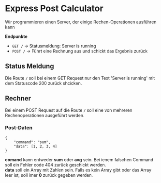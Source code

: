 # Express Post Calculator

Wir programmieren einen Server, der einige Rechen-Operationen ausführen kann

**Endpunkte**
* `GET /` -> Statusmeldung: Server is running
* `POST /` -> Führt eine Rechnung aus und schickt das Ergebnis zurück

## Status Meldung
Die Route `/` soll bei einem GET Request nur den Text 'Server is running' mit dem Statuscode 200 zurück shcicken.

## Rechner
Bei einem POST Request auf die Route `/` soll eine von mehreren Rechenoperationen ausgeführt werden.
### Post-Daten
```
{
    "command": "sum",
    "data": [1, 2, 3, 4]
}
```
**comand** kann entweder **sum** oder **avg** sein. Bei ienem falschen Command soll ein Fehler code 404 zurück geschickt werden.  
**data** soll ein Array mit Zahlen sein. Falls es kein Array gibt oder das Array leer ist, soll imer **0** zurück gegeben werden.
